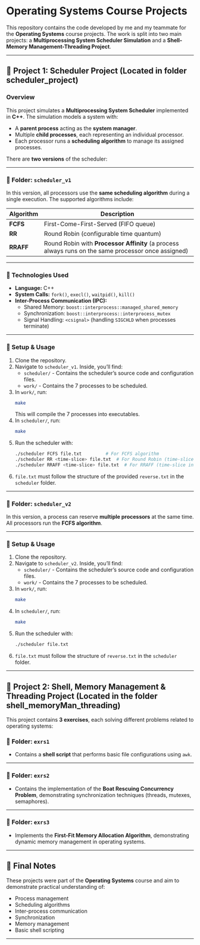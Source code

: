 # Operating Systems Course Projects

This repository contains the code developed by me and my teammate for the **Operating Systems** course projects. The work is split into two main projects: a **Multiprocessing System Scheduler Simulation** and a **Shell-Memory Management-Threading Project**.

---

## 📂 Project 1: Scheduler Project (Located in folder scheduler_project)

### Overview

This project simulates a **Multiprocessing System Scheduler** implemented in **C++**. The simulation models a system with:
- A **parent process** acting as the **system manager**.
- Multiple **child processes**, each representing an individual processor.
- Each processor runs a **scheduling algorithm** to manage its assigned processes.

There are **two versions** of the scheduler:

---

### 📁 Folder: `scheduler_v1`

In this version, all processors use the **same scheduling algorithm** during a single execution. The supported algorithms include:

| Algorithm | Description |
|---|---|
| **FCFS** | First-Come-First-Served (FIFO queue) |
| **RR** | Round Robin (configurable time quantum) |
| **RRAFF** | Round Robin with **Processor Affinity** (a process always runs on the same processor once assigned) |

---

### 🔧 Technologies Used

- **Language:** C++
- **System Calls:** `fork()`, `execl()`, `waitpid()`, `kill()`
- **Inter-Process Communication (IPC):**
    - Shared Memory: `boost::interprocess::managed_shared_memory`
    - Synchronization: `boost::interprocess::interprocess_mutex`
    - Signal Handling: `<csignal>` (handling `SIGCHLD` when processes terminate)

---

### 🚀 Setup & Usage

1. Clone the repository.
2. Navigate to `scheduler_v1`. Inside, you’ll find:
    - `scheduler/` - Contains the scheduler’s source code and configuration files.
    - `work/` - Contains the 7 processes to be scheduled.
3. In `work/`, run:
    ```sh
    make
    ```
    This will compile the 7 processes into executables.
4. In `scheduler/`, run:
    ```sh
    make
    ```
5. Run the scheduler with:
    ```sh
    ./scheduler FCFS file.txt         # For FCFS algorithm
    ./scheduler RR <time-slice> file.txt  # For Round Robin (time-slice in ms)(recommended time-slice: ≥ 2000 ms)
    ./scheduler RRAFF <time-slice> file.txt  # For RRAFF (time-slice in ms)(recommended time-slice: ≥ 2000 ms)
    ```
6. `file.txt` must follow the structure of the provided `reverse.txt` in the `scheduler` folder.

---

### 📁 Folder: `scheduler_v2`

In this version, a process can reserve **multiple processors** at the same time. All processors run the **FCFS algorithm**.

---

### 🚀 Setup & Usage

1. Clone the repository.
2. Navigate to `scheduler_v2`. Inside, you’ll find:
    - `scheduler/` - Contains the scheduler’s source code and configuration files.
    - `work/` - Contains the 7 processes to be scheduled.
3. In `work/`, run:
    ```sh
    make
    ```
4. In `scheduler/`, run:
    ```sh
    make
    ```
5. Run the scheduler with:
    ```sh
    ./scheduler file.txt
    ```
6. `file.txt` must follow the structure of `reverse.txt` in the `scheduler` folder.

---

## 📂 Project 2: Shell, Memory Management & Threading Project (Located in the folder shell_memoryMan_threading)

This project contains **3 exercises**, each solving different problems related to operating systems:

### 📁 Folder: `exrs1`

- Contains a **shell script** that performs basic file configurations using `awk`.

---

### 📁 Folder: `exrs2`

- Contains the implementation of the **Boat Rescuing Concurrency Problem**, demonstrating synchronization techniques (threads, mutexes, semaphores).

---

### 📁 Folder: `exrs3`

- Implements the **First-Fit Memory Allocation Algorithm**, demonstrating dynamic memory management in operating systems.

---

## 📜 Final Notes

These projects were part of the **Operating Systems** course and aim to demonstrate practical understanding of:
- Process management
- Scheduling algorithms
- Inter-process communication
- Synchronization
- Memory management
- Basic shell scripting

---

